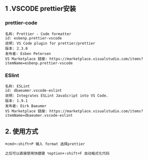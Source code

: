 ## 1 .VSCODE prettier安装
    
  ### prettier-code
  
    名称: Prettier - Code formatter
    id: esbenp.prettier-vscode
    说明: VS Code plugin for prettier/prettier
    版本: 2.3.0
    发布者: Esben Petersen
    VS Marketplace 链接: https://marketplace.visualstudio.com/items?itemName=esbenp.prettier-vscode

  ### ESlint

    名称: ESLint
    id: dbaeumer.vscode-eslint
    说明: Integrates ESLint JavaScript into VS Code.
    版本: 1.9.1
    发布者: Dirk Baeumer
    VS Marketplace 链接: https://marketplace.visualstudio.com/items?itemName=dbaeumer.vscode-eslint


## 2. 使用方式


    ⌘cmd+⇧shift+P 输入 format 选择prettier

    之后可以直接使用快捷键 ⌥option+⇧shift+F 自动格式化代码

